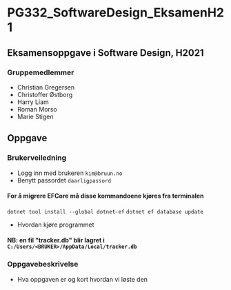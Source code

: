 # PG332_SoftwareDesign_EksamenH21

## Eksamensoppgave i Software Design, H2021

### Gruppemedlemmer
* Christian Gregersen
* Christoffer Østborg
* Harry Liam
* Roman Morso
* Marie Stigen

## Oppgave

### Brukerveiledning
* Logg inn med brukeren `kim@bruun.no`
* Benytt passordet `daarligpassord`

#### For å migrere EFCore må disse kommandoene kjøres fra terminalen
`dotnet tool install --global dotnet-ef`
`dotnet ef database update`
- Hvordan kjøre programmet
#### NB: en fil "tracker.db" blir lagret i `C:/Users/<BRUKER>/AppData/Local/tracker.db`

### Oppgavebeskrivelse

- Hva oppgaven er og kort hvordan vi løste den
